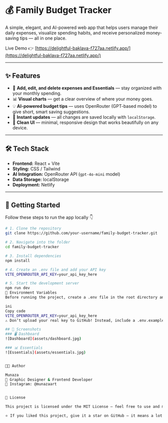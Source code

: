 # 💰 Family Budget Tracker

A simple, elegant, and AI-powered web app that helps users manage their daily expenses, visualize spending habits, and receive personalized money-saving tips — all in one place.

Live Demo 👉 [https://delightful-baklava-f727aa.netlify.app/](https://delightful-baklava-f727aa.netlify.app/)

---

## ✨ Features

- 🧾 **Add, edit, and delete expenses and Essentials** — stay organized with your monthly spending.
- 📊 **Visual charts** — get a clear overview of where your money goes.
- 💡 **AI-powered budget tips** — uses OpenRouter (GPT-based model) to give short, smart saving suggestions.
- 💬 **Instant updates** — all changes are saved locally with `localStorage`.
- 🎨 **Clean UI** — minimal, responsive design that works beautifully on any device.

---

## 🛠️ Tech Stack

- **Frontend:** React + Vite  
- **Styling:** CSS / Tailwind  
- **AI Integration:** OpenRouter API (`gpt-4o-mini` model)  
- **Data Storage:** localStorage  
- **Deployment:** Netlify  

---

## 🚀 Getting Started

Follow these steps to run the app locally 👇

```bash
# 1. Clone the repository
git clone https://github.com/your-username/family-budget-tracker.git

# 2. Navigate into the folder
cd family-budget-tracker

# 3. Install dependencies
npm install

# 4. Create an .env file and add your API key
VITE_OPENROUTER_API_KEY=your_api_key_here

# 5. Start the development server
npm run dev
🔑 Environment Variables
Before running the project, create a .env file in the root directory and add:

ini
Copy code
VITE_OPENROUTER_API_KEY=your_api_key_here
⚠️ Don’t upload your real key to GitHub! Instead, include a .env.example file for reference.

## 📸 Screenshots
### 🖥️ Dashboard
![Dashboard](assets/dashboard.jpg)

### 📊 Essentials
![Essentials](assets/essentials.jpg)


👩‍💻 Author

Munaza
🎨 Graphic Designer & Frontend Developer
💬 Instagram: @munazaart


🪪 License

This project is licensed under the MIT License — feel free to use and modify it for learning or personal use.

⭐ If you liked this project, give it a star on GitHub — it means a lot! 🌟






